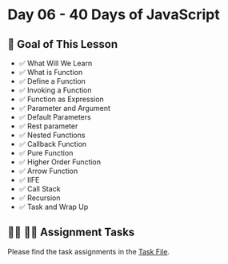 # Day 06 - 40 Days of JavaScript

## **🎯 Goal of This Lesson**

- ✅ What Will We Learn
- ✅ What is Function
- ✅ Define a Function
- ✅ Invoking a Function
- ✅ Function as Expression
- ✅ Parameter and Argument
- ✅ Default Parameters
- ✅ Rest parameter
- ✅ Nested Functions
- ✅ Callback Function
- ✅ Pure Function
- ✅ Higher Order Function
- ✅ Arrow Function
- ✅ IIFE
- ✅ Call Stack
- ✅ Recursion
- ✅ Task and Wrap Up



## **👩‍💻 🧑‍💻 Assignment Tasks**

Please find the task assignments in the [Task File](./task.md).
